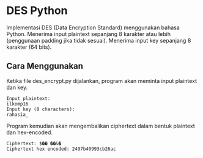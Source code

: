 DES Python
=====

Implementasi DES (Data Encryption Standard) menggunakan bahasa Python.
Menerima input plaintext sepanjang 8 karakter atau lebih (penggunaan padding jika tidak sesuai).
Menerima input key sepanjang 8 karakter (64 bits).

Cara Menggunakan
----------------
Ketika file des_encrypt.py dijalankan, program akan meminta input plaintext dan key.

    Input plaintext: 
    ilkomp16
    Input key (8 characters): 
    rahasia_

Program kemudian akan mengembalikan ciphertext dalam bentuk plaintext dan hex-encoded.

    Ciphertext: $��	��&�
    Ciphertext hex encoded: 2497b40993cb26ac

